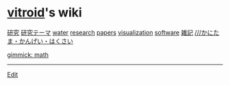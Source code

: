 # [vitroid](vitroid.md)'s wiki

[研究](研究.md) [研究テーマ](研究テーマ.md) [water](water.md) [research](research.md) [papers](papers.md) [visualization](visualization.md) [software](software.md) [雑記](雑記.md) 
[///かにたま・かんげい・はくさい](https://what3words.com/かにたま・かんげい・はくさい)

[gimmick: math]()


----
[Edit](https://github.com/vitroid/vitroid.github.io/edit/master/MD/navigation.md)
